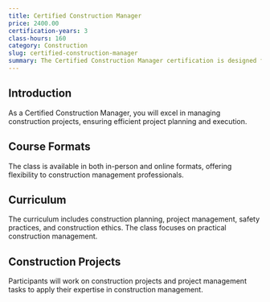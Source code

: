 ```yaml
---
title: Certified Construction Manager
price: 2400.00
certification-years: 3
class-hours: 160
category: Construction
slug: certified-construction-manager
summary: The Certified Construction Manager certification is designed for professionals in construction management roles. This comprehensive class covers construction planning, project management, and safety practices. It equips candidates with the skills needed to manage construction projects effectively.
---
```


## Introduction

As a Certified Construction Manager, you will excel in managing construction projects, ensuring efficient project planning and execution.

## Course Formats

The class is available in both in-person and online formats, offering flexibility to construction management professionals.

## Curriculum

The curriculum includes construction planning, project management, safety practices, and construction ethics. The class focuses on practical construction management.

## Construction Projects

Participants will work on construction projects and project management tasks to apply their expertise in construction management.

